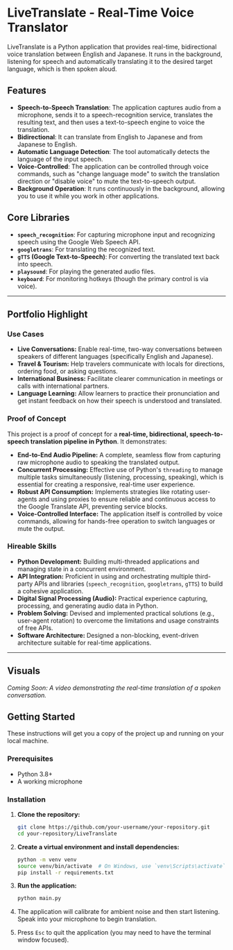 # LiveTranslate - Real-Time Voice Translator

LiveTranslate is a Python application that provides real-time, bidirectional voice translation between English and Japanese. It runs in the background, listening for speech and automatically translating it to the desired target language, which is then spoken aloud.

## Features

-   **Speech-to-Speech Translation**: The application captures audio from a microphone, sends it to a speech-recognition service, translates the resulting text, and then uses a text-to-speech engine to voice the translation.
-   **Bidirectional**: It can translate from English to Japanese and from Japanese to English.
-   **Automatic Language Detection**: The tool automatically detects the language of the input speech.
-   **Voice-Controlled**: The application can be controlled through voice commands, such as "change language mode" to switch the translation direction or "disable voice" to mute the text-to-speech output.
-   **Background Operation**: It runs continuously in the background, allowing you to use it while you work in other applications.

## Core Libraries

-   **`speech_recognition`**: For capturing microphone input and recognizing speech using the Google Web Speech API.
-   **`googletrans`**: For translating the recognized text.
-   **`gTTS` (Google Text-to-Speech)**: For converting the translated text back into speech.
-   **`playsound`**: For playing the generated audio files.
-   **`keyboard`**: For monitoring hotkeys (though the primary control is via voice).

---
## Portfolio Highlight

### Use Cases
*   **Live Conversations:** Enable real-time, two-way conversations between speakers of different languages (specifically English and Japanese).
*   **Travel & Tourism:** Help travelers communicate with locals for directions, ordering food, or asking questions.
*   **International Business:** Facilitate clearer communication in meetings or calls with international partners.
*   **Language Learning:** Allow learners to practice their pronunciation and get instant feedback on how their speech is understood and translated.

### Proof of Concept
This project is a proof of concept for a **real-time, bidirectional, speech-to-speech translation pipeline in Python**. It demonstrates:
*   **End-to-End Audio Pipeline:** A complete, seamless flow from capturing raw microphone audio to speaking the translated output.
*   **Concurrent Processing:** Effective use of Python's `threading` to manage multiple tasks simultaneously (listening, processing, speaking), which is essential for creating a responsive, real-time user experience.
*   **Robust API Consumption:** Implements strategies like rotating user-agents and using proxies to ensure reliable and continuous access to the Google Translate API, preventing service blocks.
*   **Voice-Controlled Interface:** The application itself is controlled by voice commands, allowing for hands-free operation to switch languages or mute the output.

### Hireable Skills
*   **Python Development:** Building multi-threaded applications and managing state in a concurrent environment.
*   **API Integration:** Proficient in using and orchestrating multiple third-party APIs and libraries (`speech_recognition`, `googletrans`, `gTTS`) to build a cohesive application.
*   **Digital Signal Processing (Audio):** Practical experience capturing, processing, and generating audio data in Python.
*   **Problem Solving:** Devised and implemented practical solutions (e.g., user-agent rotation) to overcome the limitations and usage constraints of free APIs.
*   **Software Architecture:** Designed a non-blocking, event-driven architecture suitable for real-time applications.

---

## Visuals

*Coming Soon: A video demonstrating the real-time translation of a spoken conversation.*

## Getting Started

These instructions will get you a copy of the project up and running on your local machine.

### Prerequisites

*   Python 3.8+
*   A working microphone

### Installation

1.  **Clone the repository:**
    ```sh
    git clone https://github.com/your-username/your-repository.git
    cd your-repository/LiveTranslate
    ```

2.  **Create a virtual environment and install dependencies:**
    ```sh
    python -m venv venv
    source venv/bin/activate  # On Windows, use `venv\Scripts\activate`
    pip install -r requirements.txt
    ```

3.  **Run the application:**
    ```sh
    python main.py
    ```

4.  The application will calibrate for ambient noise and then start listening. Speak into your microphone to begin translation.

5.  Press `Esc` to quit the application (you may need to have the terminal window focused).
